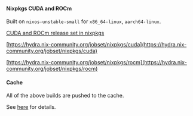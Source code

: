 #### Nixpkgs CUDA and ROCm

Built on `nixos-unstable-small` for `x86_64-linux`, `aarch64-linux`.

[CUDA and ROCm release set in nixpkgs](https://github.com/NixOS/nixpkgs/blob/master/pkgs/top-level/release-cuda.nix)

[https://hydra.nix-community.org/jobset/nixpkgs/cuda](https://hydra.nix-community.org/jobset/nixpkgs/cuda)

[https://hydra.nix-community.org/jobset/nixpkgs/rocm](https://hydra.nix-community.org/jobset/nixpkgs/rocm)

#### Cache

All of the above builds are pushed to the cache.

See [here](./cache.md) for details.
